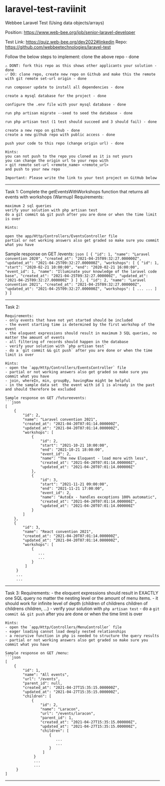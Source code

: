 # laravel-test-raviinit
Webbee Laravel Test (Using data objects/arrays)

Position: https://www.web-bee.org/job/senior-laravel-developer

Test Link: https://quiz.web-bee.org/dev2022#linkedin
Repo: https://github.com/webbeetechnologies/laravel-test

Follow the below steps to implement:
	clone the above repo - done
  
	⚠️ DONT: fork this repo as this shows other applicants your solution - done
	✅ DO: clone repo, create new repo on Github and make this the remote with git remote set-url origin - done

	run composer update to install all dependencies - done

	create a mysql database for the project - done

	configure the .env file with your mysql database - done

	run php artisan migrate --seed to seed the database - done

	run php artisan test (1 test should succeed and 3 should fail) - done

	create a new repo on github - done
	create a new github repo with public access - done

	push your code to this repo (change origin url) - done

	Hints:
	you can not push to the repo you cloned as it is not yours
	you can change the origin url to your repo with 
	> git remote set-url <remote_name> <remote_url> 
	and push to your new repo

	Important: Please write the link to your test project on GitHub below

-----
Task 1:
	Complete the getEventsWithWorkshops function that returns all events with workshops (Warmup)
	Requirements:

	maximum 2 sql queries
	verify your solution with php artisan test
	do a git commit && git push after you are done or when the time limit is over
	
	Hints:

	open the app/Http/Controllers/EventsController file
	partial or not working answers also get graded so make sure you commit what you have

Sample response on GET /events:
    ```json
    [
        {
            "id": 1,
            "name": "Laravel convention 2020",
            "created_at": "2021-04-25T09:32:27.000000Z",
            "updated_at": "2021-04-25T09:32:27.000000Z",
            "workshops": [
                {
                    "id": 1,
                    "start": "2020-02-21 10:00:00",
                    "end": "2020-02-21 16:00:00",
                    "event_id": 1,
                    "name": "Illuminate your knowledge of the laravel code base",
                    "created_at": "2021-04-25T09:32:27.000000Z",
                    "updated_at": "2021-04-25T09:32:27.000000Z"
                }
            ]
        },
        {
            "id": 2,
            "name": "Laravel convention 2021",
            "created_at": "2021-04-25T09:32:27.000000Z",
            "updated_at": "2021-04-25T09:32:27.000000Z",
            "workshops": [
               ...
               ...
            ]
         }
     ]
     ```

-----
Task 2:

    Requirements:
    - only events that have not yet started should be included
    - the event starting time is determined by the first workshop of the event
    - the eloquent expressions should result in maximum 3 SQL queries, no matter the amount of events
    - all filtering of records should happen in the database
    - verify your solution with `php artisan test`
    - do a `git commit && git push` after you are done or when the time limit is over

    Hints:
    - open the `app/Http/Controllers/EventsController` file
    - partial or not working answers also get graded so make sure you commit what you have
    - join, whereIn, min, groupBy, havingRaw might be helpful
    - in the sample data set  the event with id 1 is already in the past and should therefore be excluded

    Sample response on GET /futureevents:
    ```json
    [
        {
            "id": 2,
            "name": "Laravel convention 2021",
            "created_at": "2021-04-20T07:01:14.000000Z",
            "updated_at": "2021-04-20T07:01:14.000000Z",
            "workshops": [
                {
                    "id": 2,
                    "start": "2021-10-21 10:00:00",
                    "end": "2021-10-21 18:00:00",
                    "event_id": 2,
                    "name": "The new Eloquent - load more with less",
                    "created_at": "2021-04-20T07:01:14.000000Z",
                    "updated_at": "2021-04-20T07:01:14.000000Z"
                },
                {
                    "id": 3,
                    "start": "2021-11-21 09:00:00",
                    "end": "2021-11-21 17:00:00",
                    "event_id": 2,
                    "name": "AutoEx - handles exceptions 100% automatic",
                    "created_at": "2021-04-20T07:01:14.000000Z",
                    "updated_at": "2021-04-20T07:01:14.000000Z"
                }
            ]
        },
        {
            "id": 3,
            "name": "React convention 2021",
            "created_at": "2021-04-20T07:01:14.000000Z",
            "updated_at": "2021-04-20T07:01:14.000000Z",
            "workshops": [
                {
                   ...
                   ...
                }
             ]
         }
         ...
         ...
             
-----
Task 3:
    Requirements:
    - the eloquent expressions should result in EXACTLY one SQL query no matter the nesting level or the amount of menu items.
    - it should work for infinite level of depth (children of childrens children of childrens children, ...)
    - verify your solution with `php artisan test`
    - do a `git commit && git push` after you are done or when the time limit is over

    Hints:
    - open the `app/Http/Controllers/MenuController` file
    - eager loading cannot load deeply nested relationships
    - a recursive function in php is needed to structure the query results
    - partial or not working answers also get graded so make sure you commit what you have

    Sample response on GET /menu:
    ```json
    [
        {
            "id": 1,
            "name": "All events",
            "url": "/events",
            "parent_id": null,
            "created_at": "2021-04-27T15:35:15.000000Z",
            "updated_at": "2021-04-27T15:35:15.000000Z",
            "children": [
                {
                    "id": 2,
                    "name": "Laracon",
                    "url": "/events/laracon",
                    "parent_id": 1,
                    "created_at": "2021-04-27T15:35:15.000000Z",
                    "updated_at": "2021-04-27T15:35:15.000000Z",
                    "children": [
                        {
                           ...
                           ...
                        }
                     ]
                 }
                 ...
                 ...
         }
    ]

-----

